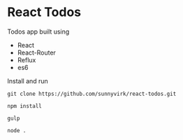 # React Todos

Todos app built using
* React
* React-Router
* Reflux
* es6

Install and run

```code
git clone https://github.com/sunnyvirk/react-todos.git

npm install

gulp

node .
```
